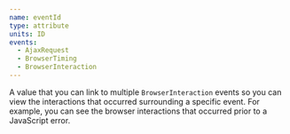 ```yaml
---
name: eventId
type: attribute
units: ID
events:
  - AjaxRequest
  - BrowserTiming
  - BrowserInteraction
---
```


A value that you can link to multiple `BrowserInteraction` events so you can view the interactions that occurred surrounding a specific event. For example, you can see the browser interactions that occurred prior to a JavaScript error.